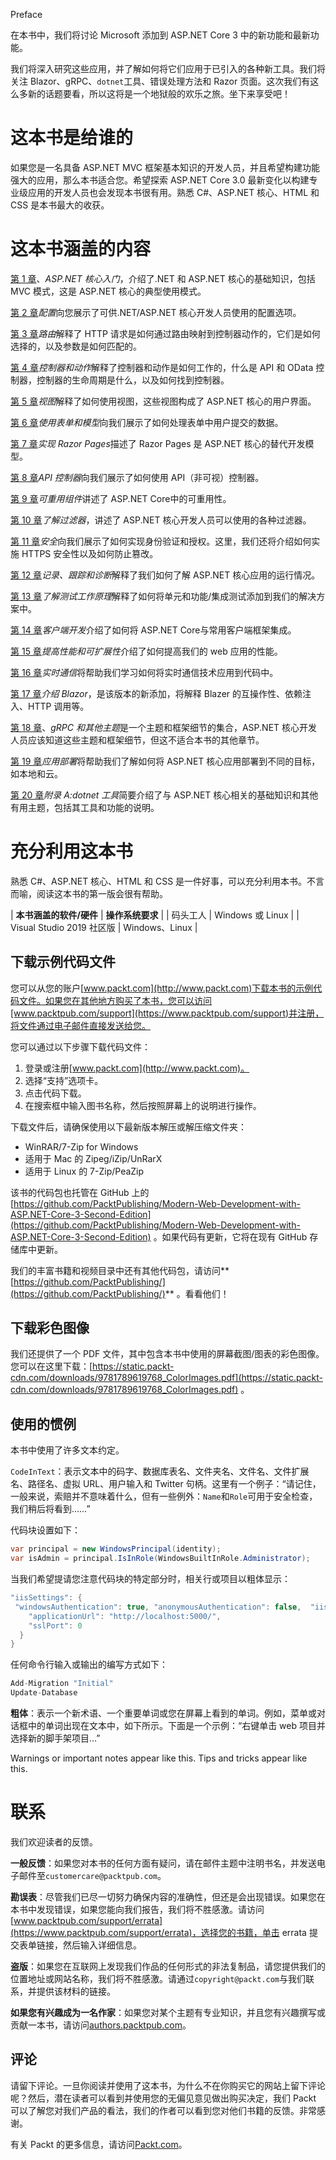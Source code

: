 Preface

在本书中，我们将讨论 Microsoft 添加到 ASP.NET Core 3 中的新功能和最新功能。

我们将深入研究这些应用，并了解如何将它们应用于已引入的各种新工具。我们将关注 Blazor、gRPC、`dotnet`工具、错误处理方法和 Razor 页面。这次我们有这么多新的话题要看，所以这将是一个地狱般的欢乐之旅。坐下来享受吧！

# 这本书是给谁的

如果您是一名具备 ASP.NET MVC 框架基本知识的开发人员，并且希望构建功能强大的应用，那么本书适合您。希望探索 ASP.NET Core 3.0 最新变化以构建专业级应用的开发人员也会发现本书很有用。熟悉 C#、ASP.NET 核心、HTML 和 CSS 是本书最大的收获。

# 这本书涵盖的内容

[第 1 章](01.html)、*ASP.NET 核心入门*，介绍了.NET 和 ASP.NET 核心的基础知识，包括 MVC 模式，这是 ASP.NET 核心的典型使用模式。

[第 2 章](02.html)*配置*向您展示了可供.NET/ASP.NET 核心开发人员使用的配置选项。

[第 3 章](03.html)*路由*解释了 HTTP 请求是如何通过路由映射到控制器动作的，它们是如何选择的，以及参数是如何匹配的。

[第 4 章](04.html)*控制器和动作*解释了控制器和动作是如何工作的，什么是 API 和 OData 控制器，控制器的生命周期是什么，以及如何找到控制器。

[第 5 章](05.html)*视图*解释了如何使用视图，这些视图构成了 ASP.NET 核心的用户界面。

[第 6 章](06.html)*使用表单和模型*向我们展示了如何处理表单中用户提交的数据。

[第 7 章](07.html)*实现 Razor Pages*描述了 Razor Pages 是 ASP.NET 核心的替代开发模型。

[第 8 章](08.html)*API 控制器*向我们展示了如何使用 API（非可视）控制器。

[第 9 章](09.html)*可重用组件*讲述了 ASP.NET Core中的可重用性。

[第 10 章](10.html)*了解过滤器*，讲述了 ASP.NET 核心开发人员可以使用的各种过滤器。

[第 11 章](11.html)*安全*向我们展示了如何实现身份验证和授权。这里，我们还将介绍如何实施 HTTPS 安全性以及如何防止篡改。

[第 12 章](12.html)*记录、跟踪和诊断*解释了我们如何了解 ASP.NET 核心应用的运行情况。

[第 13 章](13.html)*了解测试工作原理*解释了如何将单元和功能/集成测试添加到我们的解决方案中。

[第 14 章](14.html)*客户端开发*介绍了如何将 ASP.NET Core与常用客户端框架集成。

[第 15 章](15.html)*提高性能和可扩展性*介绍了如何提高我们的 web 应用的性能。

[第 16 章](16.html)*实时通信*将帮助我们学习如何将实时通信技术应用到代码中。

[第 17 章](17.html)*介绍 Blazor*，是该版本的新添加，将解释 Blazer 的互操作性、依赖注入、HTTP 调用等。

[第 18 章](18.html)、*gRPC 和其他主题*是一个主题和框架细节的集合，ASP.NET 核心开发人员应该知道这些主题和框架细节，但这不适合本书的其他章节。

[第 19 章](19.html)*应用部署*将帮助我们了解如何将 ASP.NET 核心应用部署到不同的目标，如本地和云。

[第 20 章](20.html)*附录 A:dotnet 工具*简要介绍了与 ASP.NET 核心相关的基础知识和其他有用主题，包括其工具和功能的说明。

# 充分利用这本书

熟悉 C#、ASP.NET 核心、HTML 和 CSS 是一件好事，可以充分利用本书。不言而喻，阅读这本书的第一版会很有帮助。

| **本书涵盖的软件/硬件** | **操作系统要求** |
| 码头工人 | Windows 或 Linux |
| Visual Studio 2019 社区版 | Windows、Linux |

## 下载示例代码文件

您可以从您的账户[www.packt.com](http://www.packt.com)下载本书的示例代码文件。如果您在其他地方购买了本书，您可以访问[www.packtpub.com/support](https://www.packtpub.com/support)并注册，将文件通过电子邮件直接发送给您。

您可以通过以下步骤下载代码文件：

1.  登录或注册[www.packt.com](http://www.packt.com)。
2.  选择“支持”选项卡。
3.  点击代码下载。
4.  在搜索框中输入图书名称，然后按照屏幕上的说明进行操作。

下载文件后，请确保使用以下最新版本解压或解压缩文件夹：

*   WinRAR/7-Zip for Windows
*   适用于 Mac 的 Zipeg/iZip/UnRarX
*   适用于 Linux 的 7-Zip/PeaZip

该书的代码包也托管在 GitHub 上的[https://github.com/PacktPublishing/Modern-Web-Development-with-ASP.NET-Core-3-Second-Edition](https://github.com/PacktPublishing/Modern-Web-Development-with-ASP.NET-Core-3-Second-Edition) 。如果代码有更新，它将在现有 GitHub 存储库中更新。

我们的丰富书籍和视频目录中还有其他代码包，请访问**[https://github.com/PacktPublishing/](https://github.com/PacktPublishing/)** 。看看他们！

## 下载彩色图像

我们还提供了一个 PDF 文件，其中包含本书中使用的屏幕截图/图表的彩色图像。您可以在这里下载：[https://static.packt-cdn.com/downloads/9781789619768_ColorImages.pdf](https://static.packt-cdn.com/downloads/9781789619768_ColorImages.pdf) 。

## 使用的惯例

本书中使用了许多文本约定。

`CodeInText`：表示文本中的码字、数据库表名、文件夹名、文件名、文件扩展名、路径名、虚拟 URL、用户输入和 Twitter 句柄。这里有一个例子：“请记住，一般来说，索赔并不意味着什么，但有一些例外：`Name`和`Role`可用于安全检查，我们稍后将看到……”

代码块设置如下：

```cs
var principal = new WindowsPrincipal(identity);
var isAdmin = principal.IsInRole(WindowsBuiltInRole.Administrator);
```

当我们希望提请您注意代码块的特定部分时，相关行或项目以粗体显示：

```cs
"iisSettings": {
 "windowsAuthentication": true, "anonymousAuthentication": false,  "iisExpress": {
    "applicationUrl": "http://localhost:5000/",
    "sslPort": 0
  }
}
```

任何命令行输入或输出的编写方式如下：

```cs
Add-Migration "Initial"
Update-Database
```

**粗体**：表示一个新术语、一个重要单词或您在屏幕上看到的单词。例如，菜单或对话框中的单词出现在文本中，如下所示。下面是一个示例：“右键单击 web 项目并选择新的脚手架项目…”

Warnings or important notes appear like this. Tips and tricks appear like this.

# 联系

我们欢迎读者的反馈。

**一般反馈**：如果您对本书的任何方面有疑问，请在邮件主题中注明书名，并发送电子邮件至`customercare@packtpub.com`。

**勘误表**：尽管我们已尽一切努力确保内容的准确性，但还是会出现错误。如果您在本书中发现错误，如果您能向我们报告，我们将不胜感激。请访问[www.packtpub.com/support/errata](https://www.packtpub.com/support/errata)，选择您的书籍，单击 errata 提交表单链接，然后输入详细信息。

**盗版**：如果您在互联网上发现我们作品的任何形式的非法复制品，请您提供我们的位置地址或网站名称，我们将不胜感激。请通过`copyright@packt.com`与我们联系，并提供该材料的链接。

**如果您有兴趣成为一名作家**：如果您对某个主题有专业知识，并且您有兴趣撰写或贡献一本书，请访问[authors.packtpub.com](http://authors.packtpub.com/)。

## 评论

请留下评论。一旦你阅读并使用了这本书，为什么不在你购买它的网站上留下评论呢？然后，潜在读者可以看到并使用您的无偏见意见做出购买决定，我们 Packt 可以了解您对我们产品的看法，我们的作者可以看到您对他们书籍的反馈。非常感谢。

有关 Packt 的更多信息，请访问[Packt.com](http://www.packt.com/)。